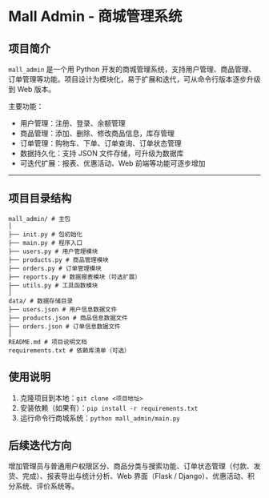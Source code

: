 # Mall Admin - 商城管理系统

## 项目简介
`mall_admin` 是一个用 Python 开发的商城管理系统，支持用户管理、商品管理、订单管理等功能。项目设计为模块化，易于扩展和迭代，可从命令行版本逐步升级到 Web 版本。  

主要功能：
- 用户管理：注册、登录、余额管理
- 商品管理：添加、删除、修改商品信息，库存管理
- 订单管理：购物车、下单、订单查询、订单状态管理
- 数据持久化：支持 JSON 文件存储，可升级为数据库
- 可迭代扩展：报表、优惠活动、Web 前端等功能可逐步增加

---

## 项目目录结构
```plaintext
mall_admin/ # 主包
│
├── init.py # 包初始化
├── main.py # 程序入口
├── users.py # 用户管理模块
├── products.py # 商品管理模块
├── orders.py # 订单管理模块
├── reports.py # 数据报表模块（可选扩展）
├── utils.py # 工具函数模块
│
data/ # 数据存储目录
├── users.json # 用户信息数据文件
├── products.json # 商品信息数据文件
├── orders.json # 订单信息数据文件
│
README.md # 项目说明文档
requirements.txt # 依赖库清单（可选）
```


## 使用说明
1. 克隆项目到本地：`git clone <项目地址>`  
2. 安装依赖（如果有）：`pip install -r requirements.txt`  
3. 运行命令行商城系统：`python mall_admin/main.py`  

## 后续迭代方向
增加管理员与普通用户权限区分、商品分类与搜索功能、订单状态管理（付款、发货、完成）、报表导出与统计分析、Web 界面（Flask / Django）、优惠活动、积分系统、评价系统等。
